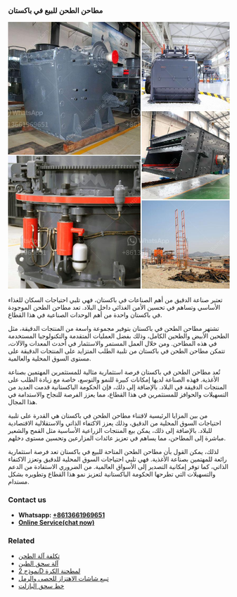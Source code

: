 <h3>مطاحن الطحن للبيع في باكستان</h3><img src='1701853941.jpg' alt=''><p>تعتبر صناعة الدقيق من أهم الصناعات في باكستان، فهي تلبي احتياجات السكان للغذاء الأساسي وتساهم في تحسين الأمن الغذائي داخل البلاد. تعد مطاحن الطحن الموجودة في باكستان واحدة من أهم الوحدات الصناعية في هذا القطاع.</p><p>تشتهر مطاحن الطحن في باكستان بتوفير مجموعة واسعة من المنتجات الدقيقة، مثل الطحين الأبيض والطحين الكامل، وذلك بفضل العمليات المتقدمة والتكنولوجيا المستخدمة في هذه المطاحن. ومن خلال العمل المستمر والاستثمار في أحدث المعدات والآلات، تتمكن مطاحن الطحن في باكستان من تلبية الطلب المتزايد على المنتجات الدقيقة على مستوى السوق المحلية والعالمية.</p><p>تُعد مطاحن الطحن في باكستان فرصة استثمارية مثالية للمستثمرين المهتمين بصناعة الأغذية. فهذه الصناعة لديها إمكانات كبيرة للنمو والتوسع، خاصة مع زيادة الطلب على المنتجات الدقيقة في البلاد. بالإضافة إلى ذلك، فإن الحكومة الباكستانية قدمت العديد من التسهيلات والحوافز للمستثمرين في هذا القطاع، مما يعزز الفرصة للنجاح والاستدامة في هذا المجال.</p><p>من بين المزايا الرئيسية لاقتناء مطاحن الطحن في باكستان هي القدرة على تلبية احتياجات السوق المحلية من الدقيق، وذلك يعزز الاكتفاء الذاتي والاستقلالية الاقتصادية للبلاد. بالإضافة إلى ذلك، يمكن بيع المنتجات الزراعية الأساسية مثل القمح والشعير مباشرة إلى المطاحن، مما يساهم في تعزيز عائدات المزارعين وتحسين مستوى دخلهم.</p><p>لذلك، يمكن القول بأن مطاحن الطحن المتاحة للبيع في باكستان تعد فرصة استثمارية رائعة للمهتمين بصناعة الأغذية. فهي تلبي احتياجات السوق المحلية للدقيق وتعزز الاكتفاء الذاتي، كما توفر إمكانية التصدير إلى الأسواق العالمية. من الضروري الاستفادة من الدعم والتسهيلات التي تطرحها الحكومة الباكستانية لتعزيز نمو هذا القطاع وتطويره بشكل مستدام.</p><h3>Contact us</h3><ul><li><strong>Whatsapp:&nbsp;<a href="https://wa.me/8613661969651">+8613661969651</a></strong></li><li><a href="https://swt.shibang-china.com/?git&amp;zhl&amp;مطاحن الطحن للبيع في باكستان"><strong>Online Service(chat now)</strong></a></li></ul><h3>Related</h3><ul><li><a href='تكلفة آلة الطحن.md'>تكلفة آلة الطحن</a></li><li><a href='آلة سحق الطين.md'>آلة سحق الطين</a></li><li><a href='نموذج 2D لمطحنة الكرة.md'>نموذج 2D لمطحنة الكرة</a></li><li><a href='تبيع شاشات الاهتزاز للحصى والرمل.md'>تبيع شاشات الاهتزاز للحصى والرمل</a></li><li><a href='خط سحق البازلت.md'>خط سحق البازلت</a></li></ul>
